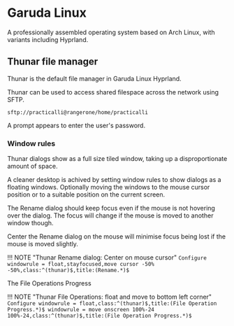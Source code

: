 # Garuda Linux

A professionally assembled operating system based on Arch Linux, with variants including Hyprland.


## Thunar file manager

Thunar is the default file manager in Garuda Linux Hyprland.

Thunar can be used to access shared filespace across the network using SFTP.

```shell
sftp://practicalli@rangerone/home/practicalli
```

A prompt appears to enter the user's password.


### Window rules 

Thunar dialogs show as a full size tiled window, taking up a disproportionate amount of space.

A cleaner desktop is achived by setting window rules to show dialogs as a floating windows.  Optionally moving the windows to the mouse cursor position or to a suitable position on the current screen.

The Rename dialog should keep focus even if the mouse is not hovering over the dialog.  The focus will change if the mouse is moved to another window though.

Center the Rename dialog on the mouse will minimise focus being lost if the mouse is moved slightly.


!!! NOTE "Thunar Rename dialog: Center on mouse cursor"
    ```Configure
    windowrule = float,stayfocused,move cursor -50% -50%,class:^(thunar)$,title:(Rename.*)$
    ```

The File Operations Progress 

!!! NOTE "Thunar File Operations: float and move to bottom left corner"
    ```Configure
    windowrule = float,class:^(thunar)$,title:(File Operation Progress.*)$
    windowrule = move onscreen 100%-24 100%-24,class:^(thunar)$,title:(File Operation Progress.*)$
    ```
```

